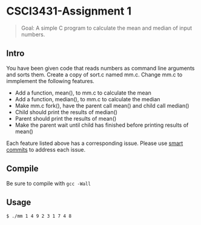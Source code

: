 CSCI3431-Assignment 1
=====================

 > Goal: A simple C program to calculate the mean and median of input numbers.

## Intro

You have been given code that reads numbers as command line arguments and sorts them.
Create a copy of sort.c named mm.c.
Change mm.c to immplement the following features.

- Add a function, mean(),  to mm.c to calculate the mean
- Add a function, median(),  to mm.c to calculate the median
- Make mm.c fork(), have the parent call mean() and child call median()
- Child should print the results of median()
- Parent should print the results of mean()
- Make the parent wait until child has finished before printing results of mean()

Each feature listed above has a corresponding issue.
Please use [smart commits](https://help.github.com/articles/closing-issues-via-commit-messages) to address each issue. 

## Compile

Be sure to compile with `gcc -Wall`

## Usage

```bash
$ ./mm 1 4 9 2 3 1 7 4 8
```
